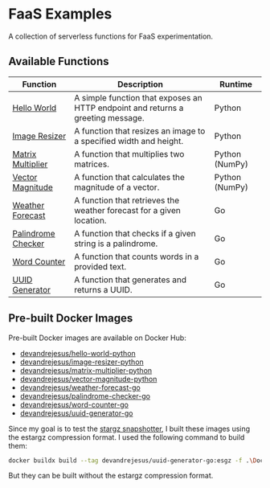 # FaaS Examples

A collection of serverless functions for FaaS experimentation.

## Available Functions

| Function                                   | Description                                                                     | Runtime        |
| ------------------------------------------ | ------------------------------------------------------------------------------- | -------------- |
| [Hello World](./hello-world)               | A simple function that exposes an HTTP endpoint and returns a greeting message. | Python         |
| [Image Resizer](./image-resizer)           | A function that resizes an image to a specified width and height.               | Python         |
| [Matrix Multiplier](./matrix-multiplier)   | A function that multiplies two matrices.                                        | Python (NumPy) |
| [Vector Magnitude](./vector-magnitude)     | A function that calculates the magnitude of a vector.                           | Python (NumPy) |
| [Weather Forecast](./weather-forecast)     | A function that retrieves the weather forecast for a given location.            | Go             |
| [Palindrome Checker](./palindrome-checker) | A function that checks if a given string is a palindrome.                       | Go             |
| [Word Counter](./word-counter)             | A function that counts words in a provided text.                                | Go             |
| [UUID Generator](./uuid-generator)         | A function that generates and returns a UUID.                                   | Go             |

## Pre-built Docker Images

Pre-built Docker images are available on Docker Hub:

- [devandrejesus/hello-world-python](https://hub.docker.com/repository/docker/devandrejesus/hello-world-python)
- [devandrejesus/image-resizer-python](https://hub.docker.com/repository/docker/devandrejesus/image-resizer-python)
- [devandrejesus/matrix-multiplier-python](https://hub.docker.com/repository/docker/devandrejesus/matrix-multiplier-python)
- [devandrejesus/vector-magnitude-python](https://hub.docker.com/repository/docker/devandrejesus/vector-magnitude-python)
- [devandrejesus/weather-forecast-go](https://hub.docker.com/repository/docker/devandrejesus/weather-forecast-go)
- [devandrejesus/palindrome-checker-go](https://hub.docker.com/repository/docker/devandrejesus/palindrome-checker-go)
- [devandrejesus/word-counter-go](https://hub.docker.com/repository/docker/devandrejesus/word-counter-go)
- [devandrejesus/uuid-generator-go](https://hub.docker.com/repository/docker/devandrejesus/uuid-generator-go)

Since my goal is to test the [stargz snapshotter](https://github.com/containerd/stargz-snapshotter), I built these images using the estargz compression format. I used the following command to build them:

```bash
docker buildx build --tag devandrejesus/uuid-generator-go:esgz -f .\Dockerfile -o type=registry,oci-mediatypes=true,compression=estargz,force-compression=true .
```

But they can be built without the estargz compression format.
